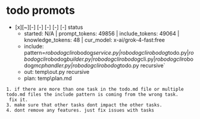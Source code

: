 

# todo  promots
- [x][~][-] [-] [-] [-] [-] status
  - started: N/A | prompt_tokens: 49856 | include_tokens: 49064 | knowledge_tokens: 48 | cur_model: x-ai/grok-4-fast:free
  - include: pattern=*robodogcli*robodog*service.py|*robodogcli*robodog*todo.py|*robodogcli*robodog*builder.py|*robodogcli*robodog*cli.py|*robodogcli*robodog*mcphandler.py|*robodogcli*robodog*todo.py    recursive`
  - out: temp\out.py recursive
  - plan: temp\plan.md
```knowledge
1. if there are more than one task in the todo.md file or multiple todo.md files the include pattern is coming from the wrong task.
 fix it.
3. make sure that other tasks dont impact the other tasks. 
4. dont remove any features. just fix issues with tasks 

```